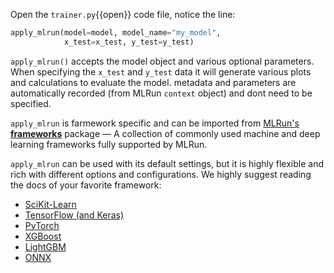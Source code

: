 Open the `trainer.py`{{open}} code file, notice the line:

```python
apply_mlrun(model=model, model_name="my_model", 
            x_test=x_test, y_test=y_test)
```

`apply_mlrun()` accepts the model object and various optional parameters. When specifying the 
`x_test` and `y_test` data it will generate various plots and calculations to evaluate the model.
metadata and parameters are automatically recorded (from MLRun `context` object) and dont need to be specified.

`apply_mlrun` is farmework specific and can be imported from [MLRun's **frameworks**](https://docs.mlrun.org/en/latest/api/mlrun.frameworks/index.html) 
package &mdash; A collection of commonly used machine and deep learning frameworks fully supported by MLRun.

`apply_mlrun` can be used with its default settings, but it is highly flexible and rich with different options and 
configurations. We highly suggest reading the docs of your favorite framework:
- [SciKit-Learn](https://docs.mlrun.org/en/latest/api/mlrun.frameworks/mlrun.frameworks.sklearn.html)
- [TensorFlow (and Keras)](https://docs.mlrun.org/en/latest/api/mlrun.frameworks/mlrun.frameworks.tf_keras.html)
- [PyTorch](https://docs.mlrun.org/en/latest/api/mlrun.frameworks/mlrun.frameworks.pytorch.html) 
- [XGBoost](https://docs.mlrun.org/en/latest/api/mlrun.frameworks/mlrun.frameworks.xgboost.html) 
- [LightGBM](https://docs.mlrun.org/en/latest/api/mlrun.frameworks/mlrun.frameworks.lgbm.html) 
- [ONNX](https://docs.mlrun.org/en/latest/api/mlrun.frameworks/mlrun.frameworks.onnx.html)
